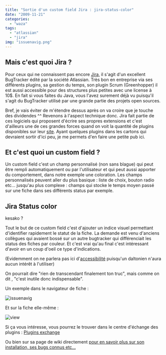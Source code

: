 ```yaml
---
title: "Sortie d'un custom field Jira : jira-status-color"
date: "2009-11-21"
categories: 
  - "waza"
tags: 
  - "atlassian"
  - "jira"
img: "issuenavig.png"
---
```


## Mais c'est quoi Jira ?

Pour ceux qui ne connaissent pas encore [Jira](http://www.atlassian.com/software/jira/ "Jira"), il s'agit d'un excellent BugTracker édité par la société Atlassian. Très bon en entreprise via ses différents plugins, sa gestion du temps, son plugin Scrum (Greenhopper) il est aussi accessible pour des structures plus petites avec une license à 10$. En fait si vous faites du Java, vous l'avez surement déjà vu puisqu'il s'agit du BugTracker utilisé par une grande partie des projets open sources.

Bref, je vais éviter de m'étendre dessus après on va croire que je touche des dividendes ^^ Revenons à l'aspect technique donc. Jira fait partie de ces logiciels qui proposent d'écrire ses propres extensions et c'est d'ailleurs une de ces grandes forces quand on voit la quantité de plugins disponibles sur leur [site](http://confluence.atlassian.com/display/JIRAEXT/JIRA+Plugins "Jira plugins"). Ayant quelques plugins dans les cartons qui devraient sortir d'ici peu, je me permets d'en faire une petite pub ici.

## Et c'est quoi un custom field ?

Un custom field c'est un champ personnalisé (non sans blague) qui peut être rempli automatiquement ou par l'utilisateur et qui peut aussi apporter du comportement, dans notre exemple une coloration. Les champs personnalisés peuvent aller du plus basique : liste de choix, bouton radio etc... jusqu'au plus complexe : champs qui stocke le temps moyen passé sur une fiche dans ses différents status par exemple.

## Jira Status color

kesako ?

Tout le but de ce custom field c'est d'ajouter un indice visuel permettant d'identifier rapidement le statut de la fiche. La demande est venu d'anciens collègues qui avaient bossé sur un autre bugtracker qui différenciait les status des fiches par couleur. Et c'est vrai qu'au final c'est intéressant d'avoir en un coup d'oeil ce type d'indications.

(Evidemment on ne parlera pas ici d'[accessibilité](http://fr.wikipedia.org/wiki/Accessibilit%C3%A9_du_Web "accessibilité du web") puisqu'un daltonien n'aura aucun intérêt à l'utiliser)

On pourrait dire "rien de transcendant finalement ton truc", mais comme on dit , "c'est inutile donc indispensable".

Un exemple dans le navigateur de fiche :

![issuenavig](/images/issuenavig.png)

Et sur la fiche elle-même :

![view](/images/view.png)

Si ça vous intéresse, vous pourrez le trouver dans le centre d'échange des plugins : [Plugins exchange](https://plugins.atlassian.com/plugin/details/15237?versionId=15238 "Plugins exchange")

Ou bien sur sa page de wiki directement [pour en savoir plus sur son installation, ses bugs connus etc...](http://confluence.atlassian.com/display/JIRAEXT/Jira+status+color "Jira status color")
